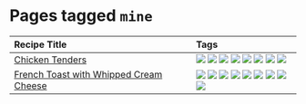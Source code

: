 # Pages tagged `mine`

|Recipe Title|Tags
|:---|:---|
|[Chicken Tenders](../recipes/chickentenders.md)|[![](https://img.shields.io/badge/tag-airfryer-5e3ff5)](../tags/airfryer.md) [![](https://img.shields.io/badge/tag-amazing-3faa68)](../tags/amazing.md) [![](https://img.shields.io/badge/tag-battered-6b1fb)](../tags/battered.md) [![](https://img.shields.io/badge/tag-chicken-d93385)](../tags/chicken.md) [![](https://img.shields.io/badge/tag-crumbed-237124)](../tags/crumbed.md) [![](https://img.shields.io/badge/tag-messy-8ce6fc)](../tags/messy.md) [![](https://img.shields.io/badge/tag-mine-9ab3df)](../tags/mine.md) [![](https://img.shields.io/badge/tag-sides-12b63)](../tags/sides.md)|
|[French Toast with Whipped Cream Cheese](../recipes/frenchtoastwhippedcreamcheese.md)|[![](https://img.shields.io/badge/tag-amazing-3faa68)](../tags/amazing.md) [![](https://img.shields.io/badge/tag-breakfast-48e52e)](../tags/breakfast.md) [![](https://img.shields.io/badge/tag-dairy-4b9e32)](../tags/dairy.md) [![](https://img.shields.io/badge/tag-dessert-84f8cf)](../tags/dessert.md) [![](https://img.shields.io/badge/tag-fried-379a95)](../tags/fried.md) [![](https://img.shields.io/badge/tag-large_quantity-424c13)](../tags/large_quantity.md) [![](https://img.shields.io/badge/tag-messy-8ce6fc)](../tags/messy.md) [![](https://img.shields.io/badge/tag-mine-9ab3df)](../tags/mine.md) [![](https://img.shields.io/badge/tag-vegetarian-473080)](../tags/vegetarian.md)|
